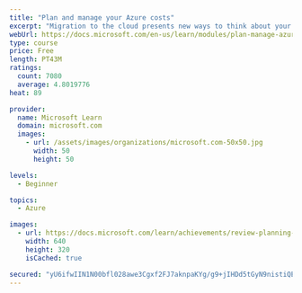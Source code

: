 ```yaml
---
title: "Plan and manage your Azure costs"
excerpt: "Migration to the cloud presents new ways to think about your IT expenses. This module teaches you about the factors that influence cost and tools you can use to help estimate and manage your cloud spend."
webUrl: https://docs.microsoft.com/en-us/learn/modules/plan-manage-azure-costs/
type: course
price: Free
length: PT43M
ratings:
  count: 7080
  average: 4.8019776
heat: 89

provider:
  name: Microsoft Learn
  domain: microsoft.com
  images:
    - url: /assets/images/organizations/microsoft.com-50x50.jpg
      width: 50
      height: 50

levels:
  - Beginner

topics:
  - Azure

images:
  - url: https://docs.microsoft.com/learn/achievements/review-planning-managing-costs-social.png
    width: 640
    height: 320
    isCached: true

secured: "yU6ifwIIN1N00bfl028awe3Cgxf2FJ7aknpaKYg/g9+jIHDd5tGyN9nistiQEs9NuiFqYotOYfttCQeZKWuvDxWzHGL5kMRfXOHhamUs7OFS6eOdmwc5PhcQMh62Oj3Gaq+jza7davuI92sllvV318dOVhHoOegsbzzcoZadsCq6V0mheO4XjLCnvIWmncR4TeF01elJXSKbWlHeIL8KSh0qNH/6pZnGIofht6aIvS0uZxfFam54wDfq2AIq6XzyqDrOKsQxZO6Hay2h8f9/NOqOWJ2y61sGIJEzQCbrNtPBIleKZlJp2jnZoqxeF5Kb96as2Dm8PIA6lElKtDU4F5RtiT5FdTyq4PnOFCkcskZKzwRaqLG7oLGnYi8L276GwzuMf8F5RQlD86iIuJStcyTCJf6KQHT9yeKmVIA5R3E=;L8nzoPGC5Sh8AgpSmQyWTg=="
---
```


